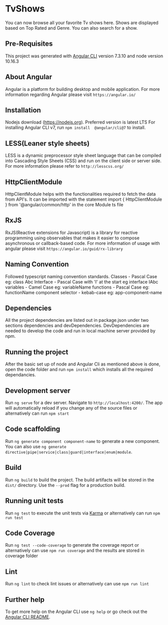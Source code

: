 # TvShows

You can now browse all your favorite Tv shows here. Shows are displayed based on Top Rated and Genre. You can also search for a show.

## Pre-Requisites

This project was generated with [Angular CLI](https://github.com/angular/angular-cli) version 7.3.10 and node
version 10.16.3

## About Angular

Angular is a platform for building desktop and mobile application. For more information regarding Angular please visit `https://angular.io/`

## Installation

Nodejs download (https://nodejs.org). Preferred version is latest LTS
For installing Angular CLI v7, run `npm install  @angular/cli@7` to install.

## LESS(Leaner style sheets)

LESS is a dynamic preprocessor style sheet language that can be compiled into Cascading Style Sheets (CSS) and run on the client side or server side. For more information please refer to `http://lesscss.org/`

## HttpClientModule

HttpClientModule helps with the functionalities required to fetch the data from API's. It can be imported with the statement import { HttpClientModule } from '@angular/common/http' in the core Module ts file

## RxJS

RxJS(Reactive extensions for Javascript) is a library for reactive programming using observables that makes it easier to compose asynchronous or callback-based code. For more information of usage with angular please visit `https://angular.io/guid/rx-library`

## Naming Convention

Followed typescript naming convention standards.
Classes - Pascal Case eg: class Abc
Interface - Pascal Case with 'I' at the start eg interface IAbc
variables - Camel Case eg: variableName
functions - Pascal Case eg: functionName
component selector - kebab-case eg: app-component-name

## Dependencies

All the project dependencies are listed out in package.json under two sections dependencies and devDependencies. DevDependencies are needed to develop the code and run in local machine server provided by npm.

## Running the project

After the basic set up of node and Angular Cli as mentioned above is done, open the code folder and run `npm install` which installs all the required dependancies.

## Development server

Run `ng serve` for a dev server. Navigate to `http://localhost:4200/`. The app will automatically reload if you change any of the source files or alternatively can run `npm start`

## Code scaffolding

Run `ng generate component component-name` to generate a new component. You can also use `ng generate directive|pipe|service|class|guard|interface|enum|module`.

## Build

Run `ng build` to build the project. The build artifacts will be stored in the `dist/` directory. Use the `--prod` flag for a production build.

## Running unit tests

Run `ng test` to execute the unit tests via [Karma](https://karma-runner.github.io) or alternatively can run `npm run test`

## Code Coverage

Run `ng test --code-coverage` to generate the coverage report or alternatively can use `npm run coverage` and the results are stored in coverage folder

## Lint

Run `ng lint` to check lint issues or alternatively can use `npm run lint`


## Further help

To get more help on the Angular CLI use `ng help` or go check out the [Angular CLI README](https://github.com/angular/angular-cli/blob/master/README.md).
